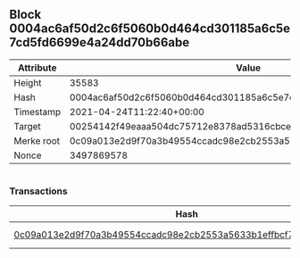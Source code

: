 ## Block 0004ac6af50d2c6f5060b0d464cd301185a6c5e7cd5fd6699e4a24dd70b66abe

Attribute | Value
--- | ---
Height | 35583
Hash | 0004ac6af50d2c6f5060b0d464cd301185a6c5e7cd5fd6699e4a24dd70b66abe
Timestamp | 2021-04-24T11:22:40+00:00
Target | 00254142f49eaaa504dc75712e8378ad5316cbcead634704b3734b6271167cc4
Merke root | 0c09a013e2d9f70a3b49554ccadc98e2cb2553a5633b1effbcf7ca6eb249a0e5
Nonce | 3497869578

```

```

### Transactions

Hash | Amount
--- | ---
[0c09a013e2d9f70a3b49554ccadc98e2cb2553a5633b1effbcf7ca6eb249a0e5](0c09a013e2d9f70a3b49554ccadc98e2cb2553a5633b1effbcf7ca6eb249a0e5.md) | 10.00000000 SKEPTI 
